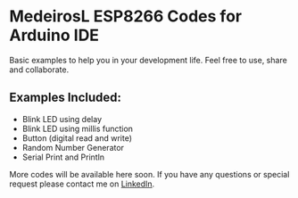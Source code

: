 # MedeirosL ESP8266 Codes for Arduino IDE

Basic examples to help you in your development life. Feel free to use, share and collaborate.

## Examples Included:
- Blink LED using delay
- Blink LED using millis function
- Button (digital read and write)
- Random Number Generator
- Serial Print and Println

More codes will be available here soon. If you have any questions or special request please contact me on [LinkedIn](https://www.linkedin.com/in/medeirosl/).
